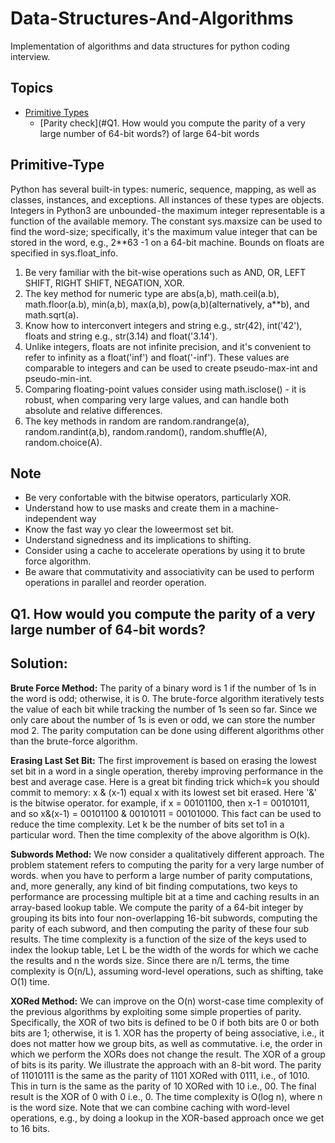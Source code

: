 # Data-Structures-And-Algorithms

Implementation of algorithms and data structures for python coding interview.

Topics
--
- [Primitive Types](#Primitive-Type)
    - [Parity check](#Q1. How would you compute the parity of a very large number of 64-bit words?) of large 64-bit words
    
## Primitive-Type

Python has several built-in types: numeric, sequence, mapping, as well as classes, instances, and exceptions. All instances of these types are objects. Integers in Python3 are unbounded - the maximum integer representable is a function of the available memory. The constant sys.maxsize can be used to find the word-size; specifically, it's the maximum value integer that can be stored in the word, e.g., 2**63 -1 on a 64-bit machine. Bounds on floats are specified in sys.float_info.
1. Be very familiar with the bit-wise operations such as AND, OR, LEFT SHIFT, RIGHT SHIFT, NEGATION, XOR.
2. The key method for numeric type are abs(a,b), math.ceil(a.b), math.floor(a.b), min(a,b), max(a,b), pow(a,b)(alternatively, a**b), and math.sqrt(a).
3. Know how to interconvert integers and string e.g., str(42), int('42'), floats and string e.g., str(3.14) and float('3.14').
4. Unlike integers, floats are not infinite precision, and it's convenient to refer to infinity as a float('inf') and float('-inf'). These values are comparable to integers and can be used to create pseudo-max-int and pseudo-min-int.
5. Comparing floating-point values consider using math.isclose() - it is robust, when comparing very large values, and can handle both absolute and relative differences.
6. The key methods in random are random.randrange(a), random.randint(a,b), random.random(), random.shuffle(A), random.choice(A).

## Note
* Be very confortable with the bitwise operators, particularly XOR.
* Understand how to use masks and create them in a machine-independent way
* Know the fast way yo clear the loweermost set bit.
* Understand signedness and its implications to shifting.
* Consider using a cache to accelerate operations by using it to brute force algorithm.
* Be aware that commutativity and associativity can be used to perform operations in parallel and reorder operation.

## Q1. How would you compute the parity of a very large number of 64-bit words?
Solution:
--
**Brute Force Method:** The parity of a binary word is 1 if the number of 1s in the word is odd; otherwise, it is 0. The brute-force algorithm iteratively tests the value of each bit while tracking the number of 1s seen so far. Since we only care about the number of 1s is even or odd, we can store the number mod 2. The parity computation can be done using different algorithms other than the brute-force algorithm.

**Erasing Last Set Bit:** The first improvement is based on erasing the lowest set bit in a word in a single operation, thereby improving performance in the best and average case. Here is a great bit finding trick which=k you should commit to memory: x & (x-1) equal x with its lowest set bit erased. Here '&' is the bitwise operator. for example, if x = 00101100, then x-1 = 00101011, and so x&(x-1) = 00101100 & 00101011 = 00101000. This fact can be used to reduce the time complexity. 
  Let k be the number of bits set to1 in a particular word. Then the time complexity of the above algorithm is O(k).

**Subwords Method:** We now consider a qualitatively different approach. The problem statement refers to computing the parity for a very large number of words. when you have to perform a large number of parity computations, and, more generally, any kind of bit finding computations, two keys to performance are processing multiple bit at a time and caching results in an array-based lookup table. We compute the parity of a 64-bit integer by grouping its bits into four non-overlapping 16-bit subwords, computing the parity of each subword, and then computing the parity of these four sub results. 
   The time complexity is a function of the size of the keys used to index the lookup table, Let L be the width of the words for which we cache the results and n the words size. Since there are n/L terms, the time complexity is O(n/L), assuming word-level operations, such as shifting, take O(1) time.

**XORed Method:** We can improve on the O(n) worst-case time complexity of the previous algorithms by exploiting some simple properties of parity. Specifically, the XOR of two bits is defined to be 0 if both bits are 0 or both bits are 1; otherwise, it is 1. XOR has the property of being associative, i.e., it does not matter how we group bits, as well as commutative. i.e, the order in which we perform the XORs does not change the result. The XOR of a group of bits is its parity.
  We illustrate the approach with an 8-bit word. The parity of 11010111 is the same as the parity of 1101 XORed with 0111, i.e., of 1010. This in turn is the same as the parity of 10 XORed with 10 i.e., 00. The final result is the XOR of 0 with 0 i.e., 0.
  The time complexity is O(log n), where n is the word size. Note that we can combine caching with word-level operations, e.g., by doing a lookup in the XOR-based approach once we get to 16 bits.
